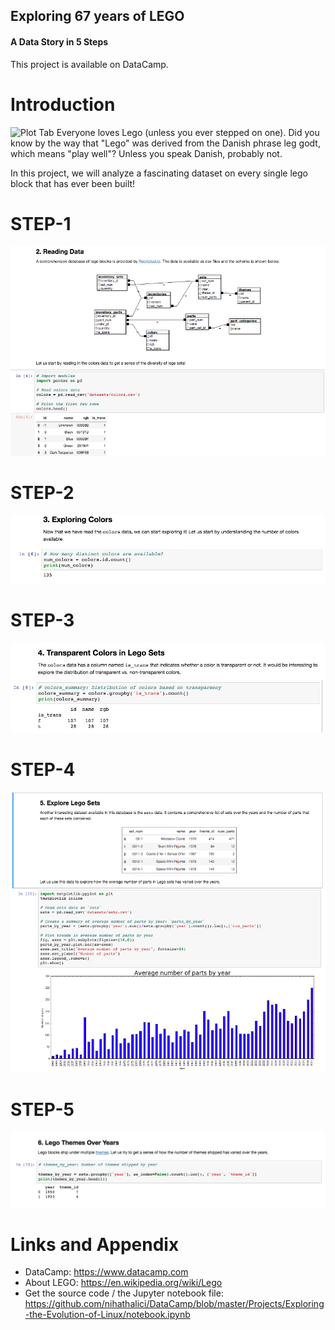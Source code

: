 ## Exploring 67 years of LEGO
#### A Data Story in 5 Steps

This project is available on DataCamp.

Introduction
========================================================

![Plot Tab](https://en.wikipedia.org/wiki/Lego#/media/File:Lego_Castle_70401-Gold_Getaway.jpg) 
Everyone loves Lego (unless you ever stepped on one). Did you know by the way that "Lego" was derived from the Danish phrase leg godt, which means "play well"? Unless you speak Danish, probably not.

In this project, we will analyze a fascinating dataset on every single lego block that has ever been built!

STEP-1
========================================================
![Plot Tab](https://github.com/nihathalici/DataCamp/blob/master/Projects/Exploring-67-years-of-LEGO/img/1.png)


STEP-2
========================================================
![Plot Tab](https://github.com/nihathalici/DataCamp/blob/master/Projects/Exploring-67-years-of-LEGO/img/2.png)



STEP-3
========================================================
![Plot Tab](https://github.com/nihathalici/DataCamp/blob/master/Projects/Exploring-67-years-of-LEGO/img/3.png)


STEP-4
========================================================
![Plot Tab](https://github.com/nihathalici/DataCamp/blob/master/Projects/Exploring-67-years-of-LEGO/img/4.png)

STEP-5
========================================================
![Plot Tab](https://github.com/nihathalici/DataCamp/blob/master/Projects/Exploring-67-years-of-LEGO/img/5.png)



Links and Appendix
========================================================

- DataCamp: https://www.datacamp.com
- About LEGO: https://en.wikipedia.org/wiki/Lego
- Get the source code / the Jupyter notebook file: https://github.com/nihathalici/DataCamp/blob/master/Projects/Exploring-the-Evolution-of-Linux/notebook.ipynb
